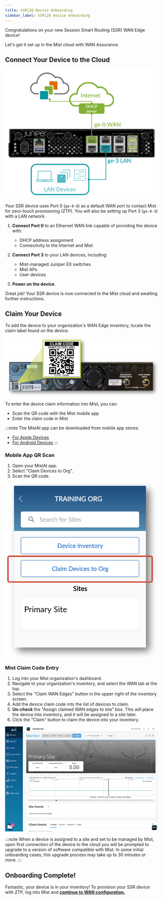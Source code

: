```yaml
---
title: SSR120 Device Onboarding
sidebar_label: SSR120 Device Onboarding
---
```


Congratulations on your new Session Smart Routing (SSR) WAN Edge device!

Let's get it set up in the Mist cloud with WAN Assurance.

## Connect Your Device to the Cloud

![Device Connections](/img/intro_wa_ssr120_quickstart_1.png)

Your SSR device uses Port 0 (`ge-0-0`) as a default WAN port to contact Mist for zero-touch provisioning (ZTP). You will also be setting up Port 3 (`ge-0-3`) with a LAN network.

1. **Connect Port 0** to an Ethernet WAN link capable of providing the device with:
    * DHCP address assignment
    * Connectivity to the Internet and Mist

2. **Connect Port 3** to your LAN devices, including:
    * Mist-managed Juniper EX switches
    * Mist APs
    * User devices

3. **Power on the device**.

Great job! Your SSR device is now connected to the Mist cloud and awaiting further instructions.

## Claim Your Device

To add the device to your organization's WAN Edge inventory, locate the claim label found on the device.

![Claim Code](/img/intro_wa_ssr120_quickstart_2.png)

To enter the device claim information into Mist, you can:
* Scan the QR code with the Mist mobile app
* Enter the claim code in Mist

:::note
The MistAI app can be downloaded from mobile app stores:
- [For Apple Devices](https://apps.apple.com/us/app/mistai/id1215196902)
- [For Android Devices](https://play.google.com/store/apps/details?id=com.mist.mistify&hl=en_US&gl=US)
:::

### Mobile App QR Scan

1. Open your MistAI app.
2. Select "Claim Devices to Org".
3. Scan the QR code.

![Mist AI App](/img/intro_wa_quickstart_mobile_app.png)

### Mist Claim Code Entry

1. Log into your Mist organization's dashboard.
2. Navigate to your organization's inventory, and select the WAN tab at the top.
3. Select the "Claim WAN Edges" button in the upper right of the inventory screen.
4. Add the device claim code into the list of devices to claim.
5. **Un-check** the "Assign claimed WAN edges to site" box. This will place the device into inventory, and it will be assigned to a site later.
6. Click the "Claim" button to claim the device into your inventory.

![Claim device](/img/intro_wa_quickstart_claim.gif)

:::note
When a device is assigned to a site and set to be managed by Mist, upon first connection of the device to the cloud you will be prompted to upgrade to a version of software compatible with Mist. In some initial onboarding cases, this upgrade process may take up to 30 minutes or more.
:::


## Onboarding Complete!

Fantastic, your device is in your inventory! To provision your SSR device with ZTP, log into Mist and **[continue to WAN configuration.](intro_wa_quickstart_1_networks.md)**
